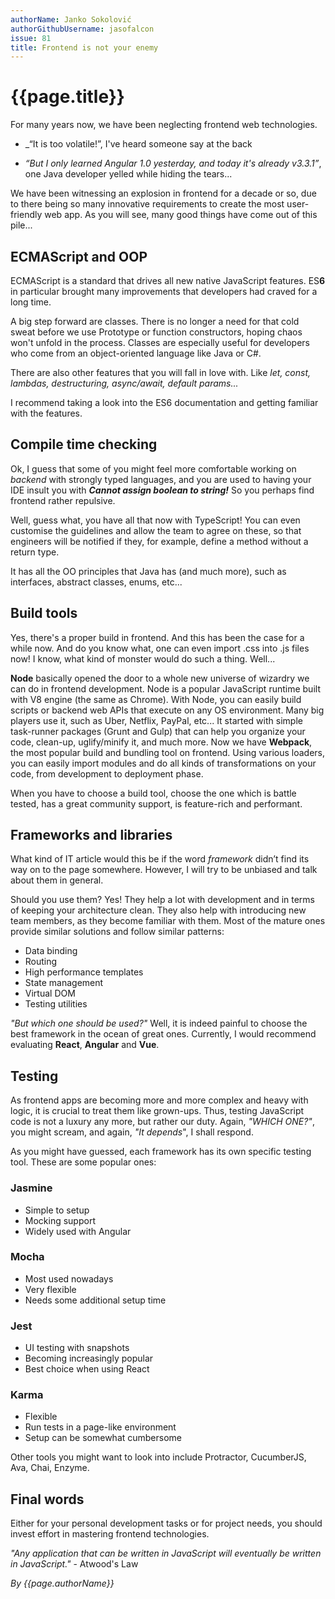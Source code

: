 ```yaml
---
authorName: Janko Sokolović
authorGithubUsername: jasofalcon
issue: 81
title: Frontend is not your enemy
---
```

# {{page.title}}

For many years now, we have been neglecting frontend web technologies.

* _“It is too volatile!”, I've heard someone say at the back

* _“But I only learned Angular 1.0 yesterday, and today it's already v3.3.1”_, one Java developer yelled while hiding the tears...

We have been witnessing an explosion in frontend for a decade or so, due to there being so many innovative requirements to create the most user-friendly web app.
As you will see, many good things have come out of this pile...

## ECMAScript and OOP

ECMAScript is a standard that drives all new native JavaScript features. ES**6** in particular brought many improvements that developers had craved for a long time.

A big step forward are classes. There is no longer a need for that cold sweat before we use Prototype or function constructors, hoping chaos won't unfold in the process. Classes are especially useful for developers who come from an object-oriented language like Java or C#.

There are also other features that you will fall in love with. Like _let, const, lambdas, destructuring, async/await, default params..._

I recommend taking a look into the ES6 documentation and getting familiar with the features.

## Compile time checking

Ok, I guess that some of you might feel more comfortable working on *backend* with strongly typed languages, and you are used to having your IDE insult you with **_Cannot assign boolean to string!_** So you perhaps find frontend rather repulsive.

Well, guess what, you have all that now with TypeScript! You can even customise the guidelines and allow the team to agree on these, so that engineers will be notified if they, for example, define a method without a return type.

It has all the OO principles that Java has (and much more), such as interfaces, abstract classes, enums, etc...

## Build tools

Yes, there's a proper build in frontend. And this has been the case for a while now. And do you know what, one can even import .css into .js files now! I know, what kind of monster would do such a thing. Well...

**Node** basically opened the door to a whole new universe of wizardry we can do in frontend development. Node is a popular JavaScript runtime built with V8 engine (the same as Chrome). With Node, you can easily build scripts or backend web APIs that execute on any OS environment. Many big players use it, such as Uber, Netflix, PayPal, etc... 
It started with simple task-runner packages (Grunt and Gulp) that can help you organize your code, clean-up, uglify/minify it, and much more. Now we have **Webpack**, the most popular build and bundling tool on frontend. Using various loaders, you can easily import modules and do all kinds of transformations on your code, from development to deployment phase.

When you have to choose a build tool, choose the one which is battle tested, has a great community support, is feature-rich and performant.

## Frameworks and libraries

What kind of IT article would this be if the word *framework* didn’t find its way on to the page somewhere. However, I will try to be unbiased and talk about them in general.

Should you use them? Yes! They help a lot with development and in terms of keeping your architecture clean. They also help with introducing new team members, as they become familiar with them.
Most of the mature ones provide similar solutions and follow similar patterns:

* Data binding
* Routing
* High performance templates
* State management
* Virtual DOM
* Testing utilities

_"But which one should be used?"_ Well, it is indeed painful to choose the best framework in the ocean of great ones. Currently, I would recommend evaluating **React**, **Angular** and **Vue**.

## Testing

As frontend apps are becoming more and more complex and heavy with logic, it is crucial to treat them like grown-ups. Thus, testing JavaScript code is not a luxury any more, but rather our duty.
Again, _"WHICH ONE?"_, you might scream, and again, _"It depends_", I shall respond.

As you might have guessed, each framework has its own specific testing tool.
These are some popular ones:

### Jasmine

* Simple to setup
* Mocking support
* Widely used with Angular

### Mocha

* Most used nowadays
* Very flexible
* Needs some additional setup time

### Jest

* UI testing with snapshots
* Becoming increasingly popular
* Best choice when using React

### Karma

* Flexible
* Run tests in a page-like environment
* Setup can be somewhat cumbersome

Other tools you might want to look into include Protractor, CucumberJS, Ava, Chai,  Enzyme.

## Final words

Either for your personal development tasks or for project needs, you should invest effort in mastering frontend technologies.

_"Any application that can be written in JavaScript will eventually be written in JavaScript."_ - Atwood's Law

*By {{page.authorName}}*